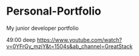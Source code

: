 # Personal-Portfolio

My junior developer portfolio

49:00 deep https://www.youtube.com/watch?v=0YFrGy_mzjY&t=1504s&ab_channel=GreatStack
